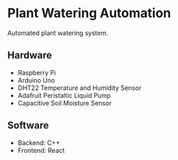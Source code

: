 # Plant Watering Automation
Automated plant watering system. 

## Hardware 
- Raspberry Pi
- Arduino Uno
- DHT22 Temperature and Humidity Sensor 
- Adafruit Peristaltic Liquid Pump
- Capacitive Soil Moisture Sensor 

## Software
- Backend: C++
- Frontend: React